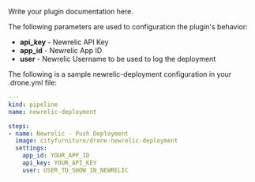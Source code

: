 Write your plugin documentation here.

The following parameters are used to configuration the plugin's behavior:

* **api_key** - Newrelic API Key
* **app_id** - Newrelic App ID
* **user** - Newrelic Username to be used to log the deployment


The following is a sample newrelic-deployment configuration in your 
.drone.yml file:

```yaml
---
kind: pipeline
name: newrelic-deployment

steps:
- name: Newrelic - Push Deployment
  image: cityfurniture/drone-newrelic-deployment
  settings:
    app_id: YOUR_APP_ID
    api_key: YOUR_API_KEY
    user: USER_TO_SHOW_IN_NEWRELIC
```
